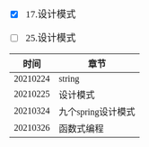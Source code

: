 <span  style="font-family: Simsun,serif; font-size: 17px; ">

- [x] 17.设计模式
- [ ] 25.设计模式


时间 | 章节
---|---
20210224 | string
20210225 | 设计模式
20210324 | 九个spring设计模式
20210326 | 函数式编程



</span>